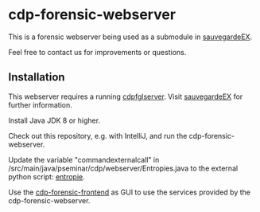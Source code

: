 # cdp-forensic-webserver

This is a forensic webserver being used as a submodule in [sauvegardeEX](https://github.com/LudwigEnglbrecht/sauvegardeEX).

Feel free to contact us for improvements or questions.

## Installation

This webserver requires a running [cdpfglserver](https://github.com/meinlschmidt/sauvegarde). Visit [sauvegardeEX](https://github.com/LudwigEnglbrecht/sauvegardeEX) for further information.

Install Java JDK 8 or higher.

Check out this repository, e.g. with IntelliJ, and run the cdp-forensic-webserver.

Update the variable "commandexternalcall" in /src/main/java/pseminar/cdp/webserver/Entropies.java to the external python script: [entropie](https://github.com/LudwigEnglbrecht/entropie).

Use the [cdp-forensic-frontend](https://github.com/danieltrtwn/cdp-forensic-frontend-private) as GUI to use the services provided by the cdp-forensic-webserver.
